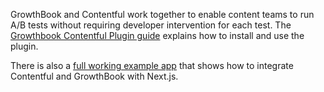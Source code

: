 GrowthBook and Contentful work together to enable content teams to run A/B tests without requiring developer intervention for each test.
The [Growthbook Contentful Plugin guide](https://docs.growthbook.com/guide/contentful) explains how to install and use the plugin.

There is also a [full working example app](https://github.com/growthbook/examples) that shows how to integrate Contentful and GrowthBook with Next.js.
